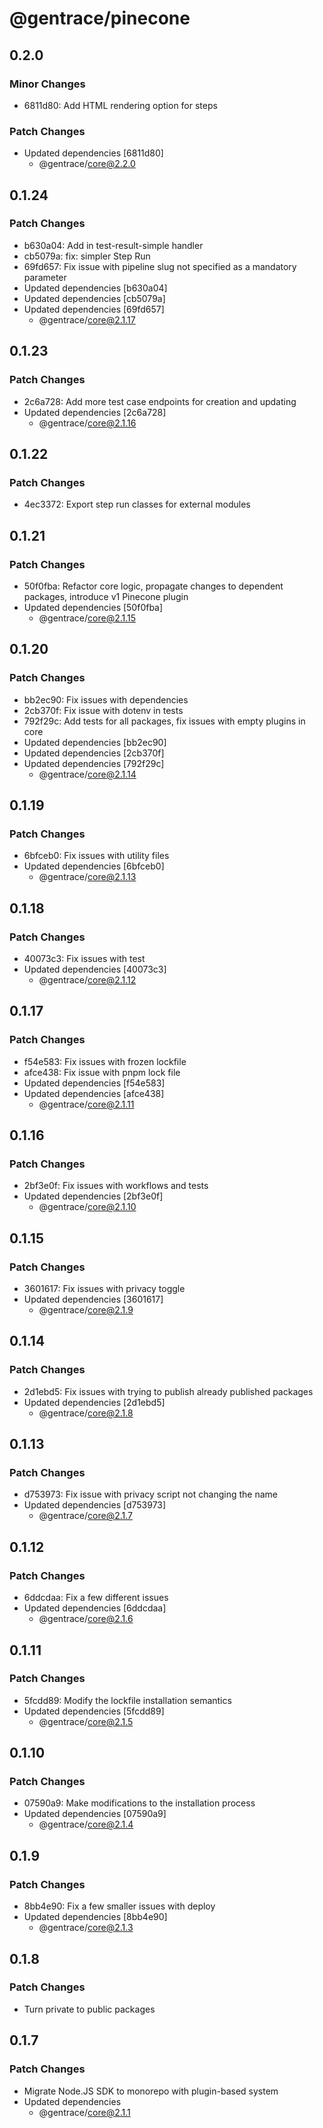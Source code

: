 # @gentrace/pinecone

## 0.2.0

### Minor Changes

- 6811d80: Add HTML rendering option for steps

### Patch Changes

- Updated dependencies [6811d80]
  - @gentrace/core@2.2.0

## 0.1.24

### Patch Changes

- b630a04: Add in test-result-simple handler
- cb5079a: fix: simpler Step Run
- 69fd657: Fix issue with pipeline slug not specified as a mandatory parameter
- Updated dependencies [b630a04]
- Updated dependencies [cb5079a]
- Updated dependencies [69fd657]
  - @gentrace/core@2.1.17

## 0.1.23

### Patch Changes

- 2c6a728: Add more test case endpoints for creation and updating
- Updated dependencies [2c6a728]
  - @gentrace/core@2.1.16

## 0.1.22

### Patch Changes

- 4ec3372: Export step run classes for external modules

## 0.1.21

### Patch Changes

- 50f0fba: Refactor core logic, propagate changes to dependent packages, introduce v1 Pinecone plugin
- Updated dependencies [50f0fba]
  - @gentrace/core@2.1.15

## 0.1.20

### Patch Changes

- bb2ec90: Fix issues with dependencies
- 2cb370f: Fix issue with dotenv in tests
- 792f29c: Add tests for all packages, fix issues with empty plugins in core
- Updated dependencies [bb2ec90]
- Updated dependencies [2cb370f]
- Updated dependencies [792f29c]
  - @gentrace/core@2.1.14

## 0.1.19

### Patch Changes

- 6bfceb0: Fix issues with utility files
- Updated dependencies [6bfceb0]
  - @gentrace/core@2.1.13

## 0.1.18

### Patch Changes

- 40073c3: Fix issues with test
- Updated dependencies [40073c3]
  - @gentrace/core@2.1.12

## 0.1.17

### Patch Changes

- f54e583: Fix issues with frozen lockfile
- afce438: Fix issue with pnpm lock file
- Updated dependencies [f54e583]
- Updated dependencies [afce438]
  - @gentrace/core@2.1.11

## 0.1.16

### Patch Changes

- 2bf3e0f: Fix issues with workflows and tests
- Updated dependencies [2bf3e0f]
  - @gentrace/core@2.1.10

## 0.1.15

### Patch Changes

- 3601617: Fix issues with privacy toggle
- Updated dependencies [3601617]
  - @gentrace/core@2.1.9

## 0.1.14

### Patch Changes

- 2d1ebd5: Fix issues with trying to publish already published packages
- Updated dependencies [2d1ebd5]
  - @gentrace/core@2.1.8

## 0.1.13

### Patch Changes

- d753973: Fix issue with privacy script not changing the name
- Updated dependencies [d753973]
  - @gentrace/core@2.1.7

## 0.1.12

### Patch Changes

- 6ddcdaa: Fix a few different issues
- Updated dependencies [6ddcdaa]
  - @gentrace/core@2.1.6

## 0.1.11

### Patch Changes

- 5fcdd89: Modify the lockfile installation semantics
- Updated dependencies [5fcdd89]
  - @gentrace/core@2.1.5

## 0.1.10

### Patch Changes

- 07590a9: Make modifications to the installation process
- Updated dependencies [07590a9]
  - @gentrace/core@2.1.4

## 0.1.9

### Patch Changes

- 8bb4e90: Fix a few smaller issues with deploy
- Updated dependencies [8bb4e90]
  - @gentrace/core@2.1.3

## 0.1.8

### Patch Changes

- Turn private to public packages

## 0.1.7

### Patch Changes

- Migrate Node.JS SDK to monorepo with plugin-based system
- Updated dependencies
  - @gentrace/core@2.1.1
